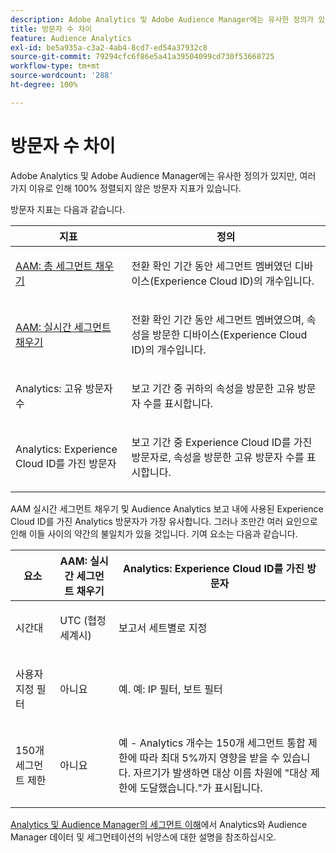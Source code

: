 ```yaml
---
description: Adobe Analytics 및 Adobe Audience Manager에는 유사한 정의가 있지만, 여러 가지 이유로 인해 100% 정렬되지 않은 방문자 지표가 있습니다.
title: 방문자 수 차이
feature: Audience Analytics
exl-id: be5a935a-c3a2-4ab4-8cd7-ed54a37932c8
source-git-commit: 79294cfc6f86e5a41a39504099cd730f53668725
workflow-type: tm+mt
source-wordcount: '288'
ht-degree: 100%

---
```


# 방문자 수 차이

Adobe Analytics 및 Adobe Audience Manager에는 유사한 정의가 있지만, 여러 가지 이유로 인해 100% 정렬되지 않은 방문자 지표가 있습니다.

방문자 지표는 다음과 같습니다.

<table id="table_F9FE107A89934C3B854C55D7D76AC6E8"> 
 <thead> 
  <tr> 
   <th colname="col2" class="entry"> 지표 </th> 
   <th colname="col3" class="entry"> 정의 </th> 
  </tr>
 </thead>
 <tbody> 
  <tr> 
   <td colname="col2"> <p><a href="https://experienceleague.adobe.com/docs/audience-manager/user-guide/features/segments/segment-builder-data.html?lang=ko-KR"  > AAM: 총 세그먼트 채우기</a> </p> </td> 
   <td colname="col3"> <p>전환 확인 기간 동안 세그먼트 멤버였던 디바이스(Experience Cloud ID)의 개수입니다. </p> </td> 
  </tr> 
  <tr> 
   <td colname="col2"> <p><a href="https://experienceleague.adobe.com/docs/audience-manager/user-guide/features/segments/segment-builder-data.html"  > AAM: 실시간 세그먼트 채우기</a> </p> </td> 
   <td colname="col3"> <p>전환 확인 기간 동안 세그먼트 멤버였으며, 속성을 방문한 디바이스(Experience Cloud ID)의 개수입니다. </p> </td> 
  </tr> 
  <tr> 
   <td colname="col2"> <p>Analytics: 고유 방문자 수 </p> </td> 
   <td colname="col3"> <p>보고 기간 중 귀하의 속성을 방문한 고유 방문자 수를 표시합니다. </p> </td> 
  </tr> 
  <tr> 
   <td colname="col2"> <p>Analytics: Experience Cloud ID를 가진 방문자 </p> </td> 
   <td colname="col3"> <p>보고 기간 중 Experience Cloud ID를 가진 방문자로, 속성을 방문한 고유 방문자 수를 표시합니다. </p> </td> 
  </tr> 
 </tbody> 
</table>

AAM 실시간 세그먼트 채우기 및 Audience Analytics 보고 내에 사용된 Experience Cloud ID를 가진 Analytics 방문자가 가장 유사합니다. 그러나 조만간 여러 요인으로 인해 이들 사이의 약간의 불일치가 있을 것입니다. 기여 요소는 다음과 같습니다.

<table id="table_A391B37CC077456F8BB83BAA3C640EF6"> 
 <thead> 
  <tr> 
   <th colname="col1" class="entry"> 요소 </th> 
   <th colname="col2" class="entry"> AAM: 실시간 세그먼트 채우기 </th> 
   <th colname="col3" class="entry"> Analytics: Experience Cloud ID를 가진 방문자 </th> 
  </tr>
 </thead>
 <tbody> 
  <tr> 
   <td colname="col1"> <p>시간대 </p> </td> 
   <td colname="col2"> <p>UTC (협정 세계시) </p> </td> 
   <td colname="col3"> <p>보고서 세트별로 지정 </p> </td> 
  </tr> 
  <tr> 
   <td colname="col1"> <p>사용자 지정 필터 </p> </td> 
   <td colname="col2"> <p>아니요 </p> </td> 
   <td colname="col3"> <p>예. 예: IP 필터, 보트 필터 </p> </td> 
  </tr> 
  <tr> 
   <td colname="col1"> <p>150개 세그먼트 제한 </p> </td> 
   <td colname="col2"> <p>아니요 </p> </td> 
   <td colname="col3"> <p>예 - Analytics 개수는 150개 세그먼트 통합 제한에 따라 최대 5%까지 영향을 받을 수 있습니다. 자르기가 발생하면 대상 이름 차원에 "대상 제한에 도달했습니다."가 표시됩니다. </p> </td> 
  </tr> 
 </tbody> 
</table>

[Analytics 및 Audience Manager의 세그먼트 이해](/help/integrate/c-audience-analytics/aam-analytics-segments.md)에서 Analytics와 Audience Manager 데이터 및 세그먼테이션의 뉘앙스에 대한 설명을 참조하십시오.
